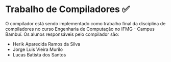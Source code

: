 # Trabalho de Compiladores ✅
O compilador está sendo implementado como trabalho final da disciplina de compiladores no curso Engenharia de Computação no IFMG - Campus Bambuí.
Os alunos responsáveis pelo compilador são:
- Herik Aparecida Ramos da Silva
- Jorge Luis Vieira Murilo
- Lucas Batista dos Santos
